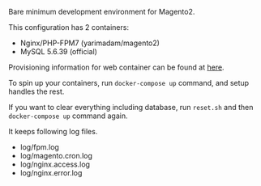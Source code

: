 Bare minimum development environment for Magento2.

This configuration has 2 containers:

- Nginx/PHP-FPM7 (yarimadam/magento2)
- MySQL 5.6.39 (official)

Provisioning information for web container can be found at [here](https://github.com/yarimadam/magento2-dockerfile).

To spin up your containers, run `docker-compose up` command, and setup handles the rest.

If you want to clear everything including database, run `reset.sh` and then `docker-compose up` command again.

It keeps following log files.

- log/fpm.log
- log/magento.cron.log
- log/nginx.access.log
- log/nginx.error.log